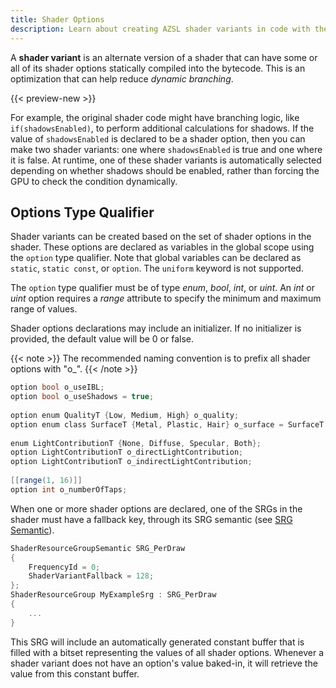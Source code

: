 ```yaml
---
title: Shader Options
description: Learn about creating AZSL shader variants in code with the 'option' keyword.
---
```

A **shader variant** is an alternate version of a shader that can have some or all of its shader options statically compiled into the bytecode. This is an optimization that can help reduce *dynamic branching*. 

{{< preview-new >}}

For example, the original shader code might have branching logic, like `if(shadowsEnabled)`, to perform additional calculations for shadows. If the value of `shadowsEnabled` is declared to be a shader option, then you can make two shader variants: one where `shadowsEnabled` is true and one where it is false. At runtime, one of these shader variants is automatically selected depending on whether shadows should be enabled, rather than forcing the GPU to check the condition dynamically.

<!-- [todo] For more information on Shader Variants, see __ -->

## Options Type Qualifier
Shader variants can be created based on the set of shader options in the shader. These options are declared as variables in the global scope using the `option` type qualifier. Note that global variables can be declared as `static`, `static const`, or `option`. The `uniform` keyword is not supported.

The `option` type qualifier must be of type *enum*, *bool*, *int*, or *uint*. An *int* or *uint* option requires a *range* attribute to specify the minimum and maximum range of values.

Shader options declarations may include an initializer. If no initializer is provided, the default value will be 0 or false.

{{< note >}}
The recommended naming convention is to prefix all shader options with "o_".
{{< /note >}}

```glsl
option bool o_useIBL;
option bool o_useShadows = true;
 
option enum QualityT {Low, Medium, High} o_quality;
option enum class SurfaceT {Metal, Plastic, Hair} o_surface = SurfaceT::Metal;
 
enum LightContributionT {None, Diffuse, Specular, Both};
option LightContributionT o_directLightContribution;
option LightContributionT o_indirectLightContribution;
 
[[range(1, 16)]]
option int o_numberOfTaps;
```

When one or more shader options are declared, one of the SRGs in the shader must have a fallback key, through its SRG semantic (see [SRG Semantic](/shader-resource-groups/#defining-an-srg-semantic)).

```glsl
ShaderResourceGroupSemantic SRG_PerDraw
{
    FrequencyId = 0;
    ShaderVariantFallback = 128;
};
ShaderResourceGroup MyExampleSrg : SRG_PerDraw
{
    ...
}
```

This SRG will include an automatically generated constant buffer that is filled with a bitset representing the values of all shader options. Whenever a shader variant does not have an option's value baked-in, it will retrieve the value from this constant buffer.